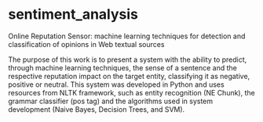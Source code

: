 # sentiment_analysis

Online Reputation Sensor: machine learning techniques for detection and classification of opinions in Web textual sources

The purpose of this work is to present a system with the ability to predict, through machine
learning techniques, the sense of a sentence and the respective reputation impact on the
target entity, classifying it as negative, positive or neutral. This system was developed in
Python and uses resources from NLTK framework, such as entity recognition (NE Chunk),
the grammar classifier (pos tag) and the algorithms used in system development (Naive
Bayes, Decision Trees, and SVM).
